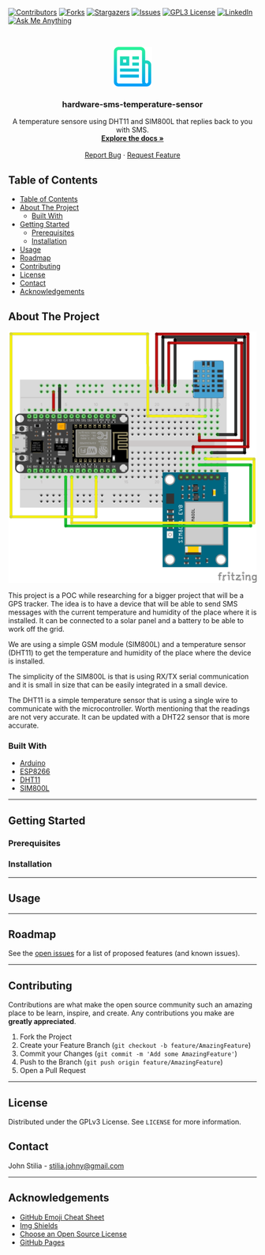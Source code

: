 [![Contributors][contributors-shield]][contributors-url]
[![Forks][forks-shield]][forks-url]
[![Stargazers][stars-shield]][stars-url]
[![Issues][issues-shield]][issues-url]
[![GPL3 License][license-shield]][license-url]
[![LinkedIn][linkedin-shield]][linkedin-url]
[![Ask Me Anything][ask-me-anything]][personal-page]

<!-- PROJECT LOGO -->
<br />
<p align="center">
  <a href="https://github.com/stiliajohny/hardware-sms-temperature-sensor">
    <img src="https://raw.githubusercontent.com/stiliajohny/hardware-sms-temperature-sensor/main/.assets/logo.png" alt="Main Logo" width="80" height="80">
  </a>

  <h3 align="center">hardware-sms-temperature-sensor</h3>

  <p align="center">
    A temperature sensore using DHT11 and SIM800L that replies back to you with SMS.
    <br />
    <a href="./README.md"><strong>Explore the docs »</strong></a>
    <br />
    <br />
    <a href="https://github.com/stiliajohny/hardware-sms-temperature-sensor/issues/new?labels=i%3A+bug&template=1-bug-report.md">Report Bug</a>
    ·
    <a href="https://github.com/stiliajohny/hardware-sms-temperature-sensor/issues/new?labels=i%3A+enhancement&template=2-feature-request.md">Request Feature</a>
  </p>
</p>

<!-- TABLE OF CONTENTS -->

## Table of Contents

- [Table of Contents](#table-of-contents)
- [About The Project](#about-the-project)
  - [Built With](#built-with)
- [Getting Started](#getting-started)
  - [Prerequisites](#prerequisites)
  - [Installation](#installation)
- [Usage](#usage)
- [Roadmap](#roadmap)
- [Contributing](#contributing)
- [License](#license)
- [Contact](#contact)
- [Acknowledgements](#acknowledgements)

<!-- ABOUT THE PROJECT -->

## About The Project


[![Product Name Screen Shot][product-screenshot]](./.assets/screenshot.png)

This project is a POC  while researching for a bigger project that will be a GPS tracker.
The idea is to have a device that will be able to send SMS messages with the current temperature and humidity of the place where it is installed.
It can be connected to a solar panel and a battery to be able to work off the grid.


We are using a simple GSM module (SIM800L) and a temperature sensor (DHT11) to get the temperature and humidity of the place where the device is installed.

The simplicity of the SIM800L is that is using RX/TX serial communication  and it is small in size that can be easily integrated in a small device.

The DHT11 is a simple temperature sensor that is using a single wire to communicate with the microcontroller. Worth mentioning that the readings are not very accurate. It can be updated with a DHT22 sensor that is more accurate.


### Built With

- [Arduino](https://www.arduino.cc/)
- [ESP8266](https://www.ebay.co.uk/b/NodeMCU-Development-Kits-Boards/65507/bn_7028724683)
- [DHT11](https://www.ebay.co.uk/itm/303365781568)
- [SIM800L](https://www.ebay.co.uk/sch/i.html?_from=R40&_trksid=p2510209.m570.l2632&_nkw=sim800l&_sacat=92074)

---

<!-- GETTING STARTED -->

## Getting Started

<!--
This is an example of how you may give instructions on setting up your project locally.
To get a local copy up and running follow these simple example steps.
-->

### Prerequisites

<!--

This is an example of how to list things you need to use the software and how to install them.

- npm

```sh
npm install npm@latest -g
```
-->

### Installation

<!--
1. Get a free API Key at [https://example.com](https://example.com)
2. Clone the repo

```sh
git clone https://github.com/your_username_/Project-Name.git
```

3. Install NPM packages

```sh
npm install
```

4. Enter your API in `config.js`

```JS
const API_KEY = 'ENTER YOUR API';
```
-->

---

<!-- USAGE EXAMPLES -->

## Usage

<!--
Use this space to show useful examples of how a project can be used. Additional screenshots, code examples and demos work well in this space. You may also link to more resources.

_For more examples, please refer to the [Documentation](https://example.com)_
-->

---

<!-- ROADMAP -->

## Roadmap

See the [open issues](https://github.com/stiliajohny/hardware-sms-temperature-sensor/issues) for a list of proposed features (and known issues).

---

<!-- CONTRIBUTING -->

## Contributing

Contributions are what make the open source community such an amazing place to be learn, inspire, and create. Any contributions you make are **greatly appreciated**.

1. Fork the Project
2. Create your Feature Branch (`git checkout -b feature/AmazingFeature`)
3. Commit your Changes (`git commit -m 'Add some AmazingFeature'`)
4. Push to the Branch (`git push origin feature/AmazingFeature`)
5. Open a Pull Request

---

<!-- LICENSE -->

## License

Distributed under the GPLv3 License. See `LICENSE` for more information.

<!-- CONTACT -->

## Contact

John Stilia - stilia.johny@gmail.com

<!--
Project Link: [https://github.com/your_username/repo_name](https://github.com/your_username/repo_name)
-->

---

<!-- ACKNOWLEDGEMENTS -->

## Acknowledgements

- [GitHub Emoji Cheat Sheet](https://www.webpagefx.com/tools/emoji-cheat-sheet)
- [Img Shields](https://shields.io)
- [Choose an Open Source License](https://choosealicense.com)
- [GitHub Pages](https://pages.github.com)

<!-- MARKDOWN LINKS & IMAGES -->
<!-- https://www.markdownguide.org/basic-syntax/#reference-style-links -->

[contributors-shield]: https://img.shields.io/github/contributors/stiliajohny/hardware-sms-temperature-sensor.svg?style=for-the-badge
[contributors-url]: https://github.com/stiliajohny/hardware-sms-temperature-sensor/graphs/contributors
[forks-shield]: https://img.shields.io/github/forks/stiliajohny/hardware-sms-temperature-sensor.svg?style=for-the-badge
[forks-url]: https://github.com/stiliajohny/hardware-sms-temperature-sensor/network/members
[stars-shield]: https://img.shields.io/github/stars/stiliajohny/hardware-sms-temperature-sensor.svg?style=for-the-badge
[stars-url]: https://github.com/stiliajohny/hardware-sms-temperature-sensor/stargazers
[issues-shield]: https://img.shields.io/github/issues/stiliajohny/hardware-sms-temperature-sensor.svg?style=for-the-badge
[issues-url]: https://github.com/stiliajohny/hardware-sms-temperature-sensor/issues
[license-shield]: https://img.shields.io/github/license/stiliajohny/hardware-sms-temperature-sensor?style=for-the-badge
[license-url]: https://github.com/stiliajohny/hardware-sms-temperature-sensor/blob/master/LICENSE.txt
[linkedin-shield]: https://img.shields.io/badge/-LinkedIn-black.svg?style=for-the-badge&logo=linkedin&colorB=555
[linkedin-url]: https://linkedin.com/in/johnstilia/
[product-screenshot]: .assets/screenshot.png
[ask-me-anything]: https://img.shields.io/badge/Ask%20me-anything-1abc9c.svg?style=for-the-badge
[personal-page]: https://github.com/stiliajohny
